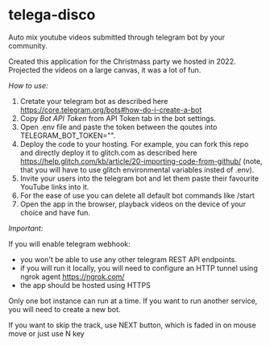 # telega-disco
Auto mix youtube videos submitted through telegram bot by your community.

Created this application for the Christmass party we hosted in 2022. Projected the videos on a large canvas, it was a lot of fun.

*How to use:*
1. Cretate your telegram bot as described here https://core.telegram.org/bots#how-do-i-create-a-bot
2. Copy *Bot API Token* from API Token tab in the bot settings.
3. Open .env file and paste the token between the qoutes into TELEGRAM_BOT_TOKEN="".
4. Deploy the code to your hosting. For example, you can fork this repo and directly deploy it to glitch.com as described here https://help.glitch.com/kb/article/20-importing-code-from-github/ (note, that you will have to use glitch environmental variables insted of .env).
5. Invite your users into the telegram bot and let them paste their favourite YouTube links into it.
6. For the ease of use you can delete all default bot commands like /start
7. Open the app in the browser, playback videos on the device of your choice and have fun.

*Important:*

If you will enable telegram webhook:
* you won't be able to use any other telegram REST API endpoints.
* if you will run it locally, you will need to configure an HTTP tunnel using ngrok agent https://ngrok.com/
* the app should be hosted using HTTPS
 
Only one bot instance can run at a time. If you want to run another service, you will need to create a new bot.

If you want to skip the track, use NEXT button, which is faded in on mouse move or just use N key  